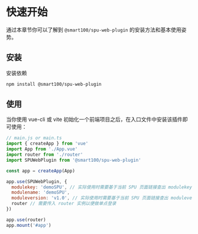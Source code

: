 # 快速开始

通过本章节你可以了解到 `@smart100/spu-web-plugin` 的安装方法和基本使用姿势。

## 安装

安装依赖

```bash
npm install @smart100/spu-web-plugin
```

## 使用

当你使用 vue-cli 或 vite 初始化一个前端项目之后，在入口文件中安装该插件即可使用：

```js
// main.js or main.ts
import { createApp } from 'vue'
import App from './App.vue'
import router from './router'
import SPUWebPlugin from '@smart100/spu-web-plugin'

const app = createApp(App)

app.use(SPUWebPlugin, {
  modulekey: 'demoSPU', // 实际使用时需要基于当前 SPU 页面链接查出 modulekey
  modulename: 'demoSPU',
  moduleversion: 'v1.0', // 实际使用时需要基于当前 SPU 页面链接查出 moduleversion
  router // 需要传入 router 实例以便做单点登录
})

app.use(router)
app.mount('#app')
```
